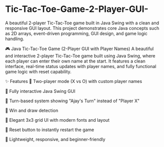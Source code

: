 # Tic-Tac-Toe-Game-2-Player-GUI-
A beautiful 2-player Tic-Tac-Toe game built in Java Swing with a clean and responsive GUI layout. This project demonstrates core Java concepts such as 2D arrays, event-driven programming, GUI design, and game logic handling.

🎮 Java Tic-Tac-Toe Game (2-Player GUI with Player Names)
A beautiful and interactive 2-player Tic-Tac-Toe game built using Java Swing, where each player can enter their own name at the start. It features a clean interface, real-time status updates with player names, and fully functional game logic with reset capability.

✨ Features
🔹 Two-player mode (X vs O) with custom player names

🔹 Fully interactive Java Swing GUI

🔹 Turn-based system showing "Ajay's Turn" instead of "Player X"

🔹 Win and draw detection

🔹 Elegant 3x3 grid UI with modern fonts and layout

🔹 Reset button to instantly restart the game

🔹 Lightweight, responsive, and beginner-friendly

